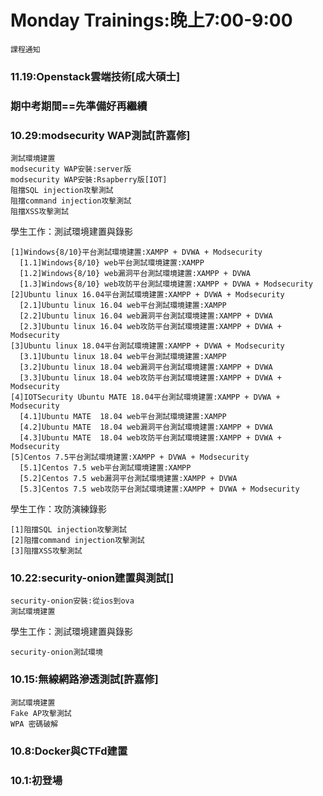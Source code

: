 # Monday Trainings:晚上7:00-9:00
```
課程通知
```
### 11.19:Openstack雲端技術[成大碩士]

### 期中考期間==先準備好再繼續

### 10.29:modsecurity WAP測試[許嘉修]
```
測試環境建置
modsecurity WAP安裝:server版
modsecurity WAP安裝:Rsapberry版[IOT]
阻擋SQL injection攻擊測試
阻擋command injection攻擊測試
阻擋XSS攻擊測試
```
學生工作：測試環境建置與錄影
```
[1]Windows{8/10}平台測試環境建置:XAMPP + DVWA + Modsecurity
  [1.1]Windows{8/10} web平台測試環境建置:XAMPP
  [1.2]Windows{8/10} web漏洞平台測試環境建置:XAMPP + DVWA
  [1.3]Windows{8/10} web攻防平台測試環境建置:XAMPP + DVWA + Modsecurity 
[2]Ubuntu linux 16.04平台測試環境建置:XAMPP + DVWA + Modsecurity
  [2.1]Ubuntu linux 16.04 web平台測試環境建置:XAMPP
  [2.2]Ubuntu linux 16.04 web漏洞平台測試環境建置:XAMPP + DVWA
  [2.3]Ubuntu linux 16.04 web攻防平台測試環境建置:XAMPP + DVWA + Modsecurity 
[3]Ubuntu linux 18.04平台測試環境建置:XAMPP + DVWA + Modsecurity
  [3.1]Ubuntu linux 18.04 web平台測試環境建置:XAMPP
  [3.2]Ubuntu linux 18.04 web漏洞平台測試環境建置:XAMPP + DVWA
  [3.3]Ubuntu linux 18.04 web攻防平台測試環境建置:XAMPP + DVWA + Modsecurity 
[4]IOTSecurity Ubuntu MATE 18.04平台測試環境建置:XAMPP + DVWA + Modsecurity
  [4.1]Ubuntu MATE  18.04 web平台測試環境建置:XAMPP
  [4.2]Ubuntu MATE  18.04 web漏洞平台測試環境建置:XAMPP + DVWA
  [4.3]Ubuntu MATE  18.04 web攻防平台測試環境建置:XAMPP + DVWA + Modsecurity 
[5]Centos 7.5平台測試環境建置:XAMPP + DVWA + Modsecurity
  [5.1]Centos 7.5 web平台測試環境建置:XAMPP
  [5.2]Centos 7.5 web漏洞平台測試環境建置:XAMPP + DVWA
  [5.3]Centos 7.5 web攻防平台測試環境建置:XAMPP + DVWA + Modsecurity
```

學生工作：攻防演練錄影
```
[1]阻擋SQL injection攻擊測試
[2]阻擋command injection攻擊測試
[3]阻擋XSS攻擊測試
```

### 10.22:security-onion建置與測試[]
```
security-onion安裝:從ios到ova
測試環境建置
```
學生工作：測試環境建置與錄影
```
security-onion測試環境
```

### 10.15:無線網路滲透測試[許嘉修]
```
測試環境建置
Fake AP攻擊測試
WPA 密碼破解
```

### 10.8:Docker與CTFd建置

### 10.1:初登場






